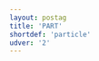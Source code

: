 ```yaml
---
layout: postag
title: 'PART'
shortdef: 'particle'
udver: '2'
---
```

<!-- Interlanguage links updated Čt lis 12 09:42:55 CET 2020 -->
